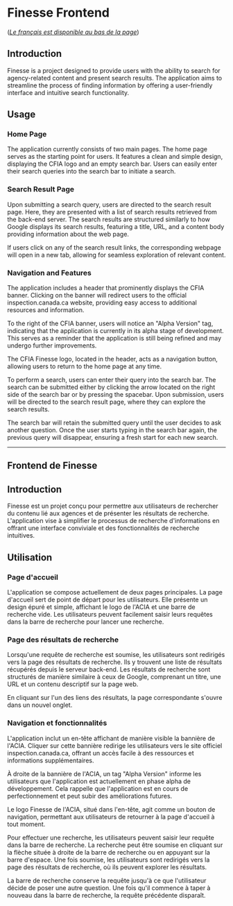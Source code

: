 # Finesse Frontend

([*Le français est disponible au bas de la
page*](#frontend-de-finesse))

## Introduction

Finesse is a project designed to provide users with the ability to search for
agency-related content and present search results. The application aims to
streamline the process of finding information by offering a user-friendly
interface and intuitive search functionality.

## Usage

### Home Page

The application currently consists of two main pages. The home page serves as
the starting point for users. It features a clean and simple design, displaying
the CFIA logo and an empty search bar. Users can easily enter their search
queries into the search bar to initiate a search.

### Search Result Page

Upon submitting a search query, users are directed to the search result page.
Here, they are presented with a list of search results retrieved from the
back-end server. The search results are structured similarly to how Google
displays its search results, featuring a title, URL, and a content body
providing information about the web page.

If users click on any of the search result links, the corresponding webpage will
open in a new tab, allowing for seamless exploration of relevant content.

### Navigation and Features

The application includes a header that prominently displays the CFIA banner.
Clicking on the banner will redirect users to the official inspection.canada.ca
website, providing easy access to additional resources and information.

To the right of the CFIA banner, users will notice an "Alpha Version" tag,
indicating that the application is currently in its alpha stage of development.
This serves as a reminder that the application is still being refined and may
undergo further improvements.

The CFIA Finesse logo, located in the header, acts as a navigation button,
allowing users to return to the home page at any time.

To perform a search, users can enter their query into the search bar. The search
can be submitted either by clicking the arrow located on the right side of the
search bar or by pressing the spacebar. Upon submission, users will be directed
to the search result page, where they can explore the search results.

The search bar will retain the submitted query until the user decides to ask
another question. Once the user starts typing in the search bar again, the
previous query will disappear, ensuring a fresh start for each new search.

---

## Frontend de Finesse

## Introduction

Finesse est un projet conçu pour permettre aux utilisateurs de rechercher du
contenu lié aux agences et de présenter les résultats de recherche.
L'application vise à simplifier le processus de recherche d'informations en
offrant une interface conviviale et des fonctionnalités de recherche intuitives.

## Utilisation

### Page d'accueil

L'application se compose actuellement de deux pages principales. La page
d'accueil sert de point de départ pour les utilisateurs. Elle présente un design
épuré et simple, affichant le logo de l'ACIA et une barre de recherche vide. Les
utilisateurs peuvent facilement saisir leurs requêtes dans la barre de recherche
pour lancer une recherche.

### Page des résultats de recherche

Lorsqu'une requête de recherche est soumise, les utilisateurs sont redirigés
vers la page des résultats de recherche. Ils y trouvent une liste de résultats
récupérés depuis le serveur back-end. Les résultats de recherche sont structurés
de manière similaire à ceux de Google, comprenant un titre, une URL et un
contenu descriptif sur la page web.

En cliquant sur l'un des liens des résultats, la page correspondante s'ouvre
dans un nouvel onglet.

### Navigation et fonctionnalités

L'application inclut un en-tête affichant de manière visible la bannière de
l'ACIA. Cliquer sur cette bannière redirige les utilisateurs vers le site
officiel inspection.canada.ca, offrant un accès facile à des ressources et
informations supplémentaires.

À droite de la bannière de l'ACIA, un tag "Alpha Version" informe les
utilisateurs que l'application est actuellement en phase alpha de développement.
Cela rappelle que l'application est en cours de perfectionnement et peut subir
des améliorations futures.

Le logo Finesse de l'ACIA, situé dans l'en-tête, agit comme un bouton de
navigation, permettant aux utilisateurs de retourner à la page d'accueil à tout
moment.

Pour effectuer une recherche, les utilisateurs peuvent saisir leur requête dans
la barre de recherche. La recherche peut être soumise en cliquant sur la flèche
située à droite de la barre de recherche ou en appuyant sur la barre d'espace.
Une fois soumise, les utilisateurs sont redirigés vers la page des résultats de
recherche, où ils peuvent explorer les résultats.

La barre de recherche conserve la requête jusqu'à ce que l'utilisateur décide de
poser une autre question. Une fois qu'il commence à taper à nouveau dans la
barre de recherche, la requête précédente disparaît.
